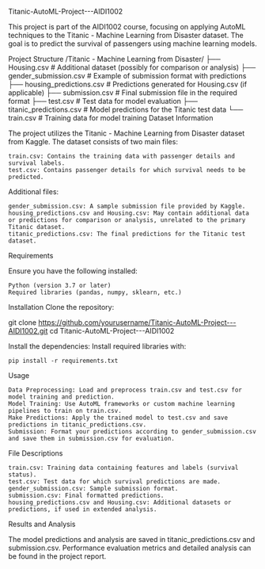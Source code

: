 Titanic-AutoML-Project---AIDI1002

This project is part of the AIDI1002 course, focusing on applying AutoML techniques to the Titanic - Machine Learning from Disaster dataset. The goal is to predict the survival of passengers using machine learning models.

Project Structure
/Titanic - Machine Learning from Disaster/
├── Housing.csv                   # Additional dataset (possibly for comparison or analysis)
├── gender_submission.csv          # Example of submission format with predictions
├── housing_predictions.csv        # Predictions generated for Housing.csv (if applicable)
├── submission.csv                 # Final submission file in the required format
├── test.csv                       # Test data for model evaluation
├── titanic_predictions.csv        # Model predictions for the Titanic test data
└── train.csv                      # Training data for model training
Dataset Information

The project utilizes the Titanic - Machine Learning from Disaster dataset from Kaggle. The dataset consists of two main files:

    train.csv: Contains the training data with passenger details and survival labels.
    test.csv: Contains passenger details for which survival needs to be predicted.

Additional files:

    gender_submission.csv: A sample submission file provided by Kaggle.
    housing_predictions.csv and Housing.csv: May contain additional data or predictions for comparison or analysis, unrelated to the primary Titanic dataset.
    titanic_predictions.csv: The final predictions for the Titanic test dataset.

Requirements

Ensure you have the following installed:

    Python (version 3.7 or later)
    Required libraries (pandas, numpy, sklearn, etc.)

Installation
Clone the repository:

git clone https://github.com/yourusername/Titanic-AutoML-Project---AIDI1002.git
cd Titanic-AutoML-Project---AIDI1002

Install the dependencies: Install required libraries with:

    pip install -r requirements.txt

Usage

    Data Preprocessing: Load and preprocess train.csv and test.csv for model training and prediction.
    Model Training: Use AutoML frameworks or custom machine learning pipelines to train on train.csv.
    Make Predictions: Apply the trained model to test.csv and save predictions in titanic_predictions.csv.
    Submission: Format your predictions according to gender_submission.csv and save them in submission.csv for evaluation.

File Descriptions

    train.csv: Training data containing features and labels (survival status).
    test.csv: Test data for which survival predictions are made.
    gender_submission.csv: Sample submission format.
    submission.csv: Final formatted predictions.
    housing_predictions.csv and Housing.csv: Additional datasets or predictions, if used in extended analysis.

Results and Analysis

The model predictions and analysis are saved in titanic_predictions.csv and submission.csv. Performance evaluation metrics and detailed analysis can be found in the project report. 
